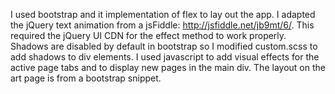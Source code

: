 I used bootstrap and it implementation of flex to lay out the app. 
I adapted the jQuery text animation from a jsFiddle: http://jsfiddle.net/jb9mt/6/. This required the jQuery UI CDN for the effect method to work properly.
Shadows are disabled by default in bootstrap so I modified custom.scss to add shadows to div elements.
I used javascript to add visual effects for the active page tabs and to display new pages in the main div. 
The layout on the art page is from a bootstrap snippet. 
